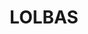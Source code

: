 ---
title: "LOLBAS"
description: "Living Off The Land Binaries and Scripts - documentation of Windows binaries, scripts, and libraries that can be used for alternate attack techniques."
platforms: ["web", "windows"]
categories: ["Windows", "PrivEsc"]
tags: ["living-off-the-land", "windows-binaries", "privilege-escalation", "fileless-malware", "red-team"]
url: "https://lolbas-project.github.io/"
github: "https://github.com/LOLBAS-Project/LOLBAS"
documentation: "https://lolbas-project.github.io/"
---